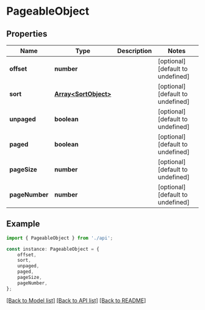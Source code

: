 # PageableObject


## Properties

Name | Type | Description | Notes
------------ | ------------- | ------------- | -------------
**offset** | **number** |  | [optional] [default to undefined]
**sort** | [**Array&lt;SortObject&gt;**](SortObject.md) |  | [optional] [default to undefined]
**unpaged** | **boolean** |  | [optional] [default to undefined]
**paged** | **boolean** |  | [optional] [default to undefined]
**pageSize** | **number** |  | [optional] [default to undefined]
**pageNumber** | **number** |  | [optional] [default to undefined]

## Example

```typescript
import { PageableObject } from './api';

const instance: PageableObject = {
    offset,
    sort,
    unpaged,
    paged,
    pageSize,
    pageNumber,
};
```

[[Back to Model list]](../README.md#documentation-for-models) [[Back to API list]](../README.md#documentation-for-api-endpoints) [[Back to README]](../README.md)
